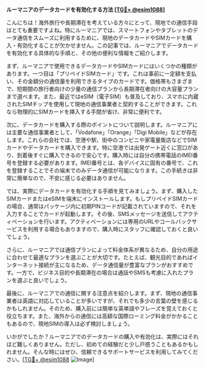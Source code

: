 **ルーマニアのデータカードを有効化する方法 [[TG💪+ @esim1088](https://t.me/s/esim1088)]**

こんにちは！海外旅行や長期滞在を考えている方々にとって、現地での通信手段はとても重要ですよね。特にルーマニアでは、スマートフォンやタブレットのデータ通信をスムーズに利用するために、現地のデータカードやSIMカードを購入・有効化することが欠かせません。この記事では、ルーマニアでデータカードを有効化する具体的な手順と、その他の便利な情報をご紹介します。

まず、ルーマニアで使用できるデータカードやSIMカードにはいくつかの種類があります。一つ目は「プリペイドSIMカード」です。これは事前に一定額を支払い、その金額分の通信量を利用できるタイプのカードです。価格帯もさまざまで、短期間の旅行者向けの少量の通信プランから長期滞在者向けの大容量プランまで選べます。また、最近ではeSIM（電子SIM）も普及しており、スマホに内蔵されたSIMチップを使用して現地の通信事業者と契約することができます。これなら物理的にSIMカードを挿入する手間が省け、非常に便利です。

次に、データカードを購入する際のポイントについて説明します。ルーマニアには主要な通信事業者として、「Vodafone」「Orange」「Digi Mobile」などが存在します。これらの会社では、空港や駅、街中のコンビニや家電量販店などでSIMカードやデータカードを購入できます。特に空港では出発ゲート近くに窓口があり、到着後すぐに購入できるので安心です。購入時には自分の携帯電話のIMEI番号を登録する必要があります。IMEI番号とは、各デバイスに固有の番号で、これを登録することでその端末でのみデータ通信が可能になります。この手続きは非常に簡単なので、不安に感じる必要はありません。

では、実際にデータカードを有効化する手順を見てみましょう。まず、購入したSIMカードまたはeSIMを端末にインストールします。もしプリペイドSIMカードの場合、通常はパッケージ内に初期PINコードが記載されていますので、それを入力することでカードが起動します。その後、SMSメッセージを送信してアクティベーションを行います。アクティベーションには専用のURLやコールバックサービスを利用する場合もありますので、購入時にスタッフに確認しておくと良いでしょう。

さらに、ルーマニアでは通信プランによって料金体系が異なるため、自分の用途に合わせて最適なプランを選ぶことが大切です。たとえば、観光目的であればインターネット接続が主になるため、データ通信量が豊富なプランがおすすめです。一方で、ビジネス目的や長期滞在の場合は通話やSMSも考慮に入れたプランを選ぶと良いでしょう。

最後に、ルーマニアでの通信に関する注意点を紹介します。まず、現地の通信事業者は英語に対応していることが多いですが、それでも多少の言葉の壁を感じるかもしれません。そのため、購入前には簡単な英単語やフレーズを覚えておくと役立ちます。また、海外からの通信には高額な国際ローミング料金がかかることもあるので、現地SIMの導入は必ず検討しましょう。

いかがでしたか？ルーマニアでのデータカードの購入や有効化は、実際にはそれほど難しくありません。ただし、初めての経験だと少し戸惑うこともあるかもしれません。そんな時にはぜひ、信頼できるサポートサービスを利用してみてください。[[TG💪+ @esim1088](https://t.me/s/esim1088) ![Image](https://i.postimg.cc/Y0z9fWf4/image.png)]